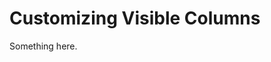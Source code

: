 [title]: # (Customizing Visible Columns)
[tags]: # (XXX)
[priority]: # (4821)
# Customizing Visible Columns
Something here.
